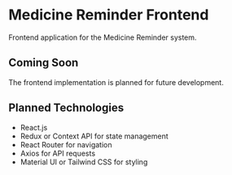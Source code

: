 # Medicine Reminder Frontend

Frontend application for the Medicine Reminder system.

## Coming Soon

The frontend implementation is planned for future development.

## Planned Technologies

- React.js
- Redux or Context API for state management
- React Router for navigation
- Axios for API requests
- Material UI or Tailwind CSS for styling 